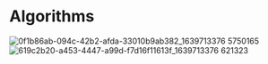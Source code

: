 # Algorithms 

![0f1b86ab-094c-42b2-afda-33010b9ab382_1639713376 5750165](https://user-images.githubusercontent.com/74599962/146535058-e43cb163-8ad5-4d7b-8052-797f0f7ec2e3.jpg)
![619c2b20-a453-4447-a99d-f7d16f11613f_1639713376 621323](https://user-images.githubusercontent.com/74599962/146534976-10091d13-b46b-417f-8850-c3ed6a953cb0.jpg)

